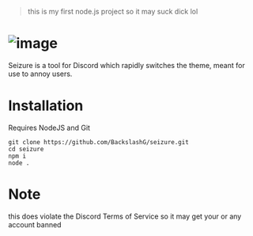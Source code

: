 > this is my first node.js project so it may suck dick lol
# ![image](https://github.com/user-attachments/assets/be5bd27a-50bb-4586-9c00-0eec8f657146)
Seizure is a tool for Discord which rapidly switches the theme, meant for use to annoy users.

# Installation
Requires NodeJS and Git
```
git clone https://github.com/BackslashG/seizure.git
cd seizure
npm i
node .
```

# Note
this does violate the Discord Terms of Service so it may get your or any account banned
